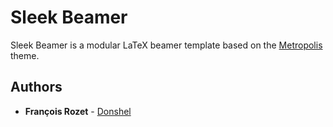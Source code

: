 # Sleek Beamer

Sleek Beamer is a modular LaTeX beamer template based on the [Metropolis](https://github.com/matze/mtheme) theme.

## Authors

* **François Rozet** - [Donshel](https://github.com/Donshel)

